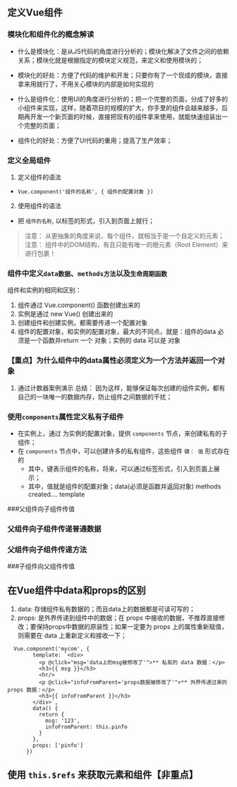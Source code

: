 ## 定义Vue组件
### 模块化和组件化的概念解读
+ 什么是模块化：是从JS代码的角度进行分析的；模块化解决了文件之间的依赖关系；模块化就是根据指定的模块定义规范，来定义和使用模块的；
 - 模块化的好处：方便了代码的维护和开发；只要你有了一个现成的模块，直接拿来用就行了，不用关心模块的内部是如何实现的
+ 什么是组件化：使用UI的角度进行分析的；把一个完整的页面，分成了好多的小组件来实现，这样，随着项目的规模的扩大，你手里的组件会越来越多，后期再开发一个新页面的时候，直接把现有的组件拿来使用，就能快速组装出一个完整的页面；
 - 组件化的好处：方便了UI代码的重用；提高了生产效率；


### 定义全局组件
1. 定义组件的语法
 + `Vue.component('组件的名称', { 组件的配置对象 })`
2. 使用组件的语法
 + 把 `组件的名称`, 以标签的形式，引入到页面上就行；

> 注意： 从更抽象的角度来说，每个组件，就相当于是一个自定义的元素；
> 注意： 组件中的DOM结构，有且只能有唯一的根元素（Root Element）来进行包裹！


### 组件中定义`data数据`、`methods方法`以及`生命周期函数`
组件和实例的相同和区别：
1. 组件通过 Vue.component() 函数创建出来的
2. 实例是通过  new Vue() 创建出来的
3. 创建组件和创建实例，都需要传递一个配置对象
4. 组件的配置对象，和实例的配置对象，最大的不同点，就是：组件的data 必须是一个函数并return 一个 对象；实例的 data 可以是 对象

### 【重点】为什么组件中的data属性必须定义为一个方法并返回一个对象
1. 通过计数器案例演示
总结： 因为这样，能够保证每次创建的组件实例，都有自己的一块唯一的数据内存，防止组件之间数据的干扰；


### 使用`components`属性定义私有子组件
+ 在实例上，通过 为实例的配置对象，提供 `components` 节点，来创建私有的子组件；
+ 在 `components` 节点中，可以创建许多的私有组件，这些组件 `键： 值` 形式存在的
  - 其中，键表示组件的名称，将来，可以通过标签形式，引入到页面上展示；
  -  其中，值就是组件的配置对象；data(必须是函数并返回对象)  methods created....  template

###父组件向子组件传值
### 父组件向子组件传递普通数据
### 父组件向子组件传递方法
###子组件向父组件传值

## 在Vue组件中data和props的区别
1. data: 存储组件私有数据的；而且data上的数据都是可读可写的；
2. props: 是外界传递到组件中的数据；在 props 中接收的数据，不推荐直接修改；要保持props中数据的原装性；如果一定要为 props 上的属性重新赋值，则需要在 data 上重新定义和接收一下；
```
  Vue.component('mycom', {
        template: `<div>
          <p @click="msg='data上的msg被修改了'">** 私有的 data 数据：</p>
          <h3>{{ msg }}</h3>
          <hr/>
          <p @click="infoFromParent='props数据被修改了'">** 外界传递过来的 props 数据：</p>
          <h3>{{ infoFromParent }}</h3>
        </div>`,
        data() {
          return {
            msg: '123',
            infoFromParent: this.pinfo
          }
        },
        props: ['pinfo']
      })
```

## 使用 `this.$refs` 来获取元素和组件【非重点】
